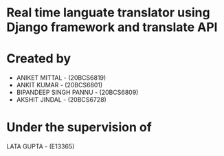 # Real time languate translator using Django framework and translate API

# Created by
- ANIKET MITTAL - (20BCS6819)
- ANKIT KUMAR - (20BCS6801)
- BIPANDEEP SINGH PANNU - (20BCS6809)
- AKSHIT JINDAL - (20BCS6728)

# Under the supervision of 
LATA GUPTA - (E13365)
